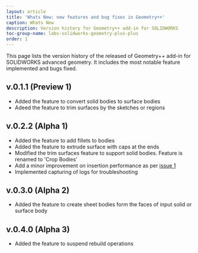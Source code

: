 ```yaml
---
layout: article
title: 'Whats New: new features and bug fixes in Geometry++'
caption: Whats New
description: Version history for Geometry++ add-in for SOLIDWORKS
toc-group-name: labs-solidworks-geometry-plus-plus
order: 1
---
```

This page lists the version history of the released of Geometry++ add-in for SOLIDWORKS advanced geometry. It includes the most notable feature implemented and bugs fixed.

## v.0.1.1 (Preview 1)
* Added the feature to convert solid bodies to surface bodies
* Adeed the feature to trim surfaces by the sketches or regions

## v.0.2.2 (Alpha 1)
* Added the feature to add fillets to bodies
* Added the feature to extrude surface with caps at the ends
* Modified the trim surfaces feature to support solid bodies. Feature is renamed to 'Crop Bodies'
* Add a minor improvement on insertion performance as per [issue 1](https://github.com/codestackdev/geometry-plus-plus/issues/1)
* Implemented capturing of logs for troubleshooting

## v.0.3.0 (Alpha 2)
* Added the feature to create sheet bodies form the faces of input solid or surface body 

## v.0.4.0 (Alpha 3)
* Added the feature to suspend rebuild operations